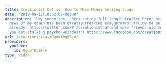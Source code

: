 ```yaml
---
title: Creationist Cat vs. How to Make Money Selling Drugs
date: "2019-09-15T10:32:07+08:00"
description: 'Hey sodomites, check out da full length trailer here: https://www.youtube.com/watch?v=AxRVhgbVN9o
  News of my death has been greatly freaking exaggerated! follow me on freaking twitter
  already: http://twitter.com/#!/creationistcat and make friends wid me on facebook
  you cat-stalking psycho weirdos!!! https://www.facebook.com/creationist.cat'
url: /creationistcat/Ogdmf0g86-o/
providers:
  youtube:
    id: Ogdmf0g86-o
type: video
---
```

